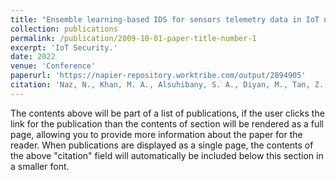 ```yaml
---
title: "Ensemble learning-based IDS for sensors telemetry data in IoT networks"
collection: publications
permalink: /publication/2009-10-01-paper-title-number-1
excerpt: 'IoT Security.'
date: 2022
venue: 'Conference'
paperurl: 'https://napier-repository.worktribe.com/output/2894905'
citation: 'Naz, N., Khan, M. A., Alsuhibany, S. A., Diyan, M., Tan, Z., Khan, M. A., & Ahmad, J. (2022). Ensemble learning-based IDS for sensors telemetry data in IoT networks. Mathematical Biosciences and Engineering, 19(10).'
---
```


The contents above will be part of a list of publications, if the user clicks the link for the publication than the contents of section will be rendered as a full page, allowing you to provide more information about the paper for the reader. When publications are displayed as a single page, the contents of the above "citation" field will automatically be included below this section in a smaller font.
